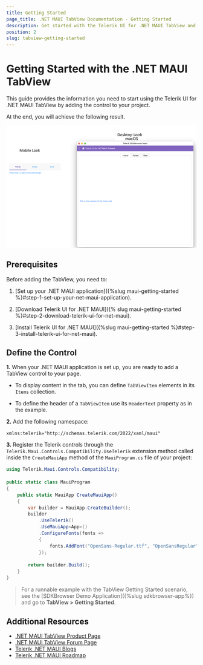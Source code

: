 ```yaml
---
title: Getting Started
page_title: .NET MAUI TabView Documentation - Getting Started
description: Get started with the Telerik UI for .NET MAUI TabView and add the control to your .NET MAUI project.
position: 2
slug: tabview-getting-started
---
```


# Getting Started with the .NET MAUI TabView

This guide provides the information you need to start using the Telerik UI for .NET MAUI TabView by adding the control to your project.

At the end, you will achieve the following result.

![.NET MAUI TabView Getting Started](images/tabview-getting-started.png)

## Prerequisites

Before adding the TabView, you need to:

1. [Set up your .NET MAUI application]({%slug maui-getting-started %}#step-1-set-up-your-net-maui-application).

1. [Download Telerik UI for .NET MAUI]({% slug maui-getting-started %}#step-2-download-telerik-ui-for-net-maui).

1. [Install Telerik UI for .NET MAUI]({%slug maui-getting-started %}#step-3-install-telerik-ui-for-net-maui).

## Define the Control

**1.** When your .NET MAUI application is set up, you are ready to add a TabView control to your page.

* To display content in the tab, you can define `TabViewItem` elements in its `Items` collection.

* To define the header of a `TabViewItem` use its `HeaderText` property as in the example.

<snippet id='tabview-getting-started-xaml'/>

**2.** Add the following namespace:

 ```XAML
 xmlns:telerik="http://schemas.telerik.com/2022/xaml/maui"
 ```

**3.** Register the Telerik controls through the `Telerik.Maui.Controls.Compatibility.UseTelerik` extension method called inside the `CreateMauiApp` method of the `MauiProgram.cs` file of your project:

```C#
using Telerik.Maui.Controls.Compatibility;

public static class MauiProgram
{
	public static MauiApp CreateMauiApp()
	{
		var builder = MauiApp.CreateBuilder();
		builder
			.UseTelerik()
			.UseMauiApp<App>()
			.ConfigureFonts(fonts =>
			{
				fonts.AddFont("OpenSans-Regular.ttf", "OpenSansRegular");
			});

		return builder.Build();
	}
}           
```

 > For a runnable example with the TabView Getting Started scenario, see the [SDKBrowser Demo Application]({%slug sdkbrowser-app%}) and go to **TabView > Getting Started**.

## Additional Resources

- [.NET MAUI TabView Product Page](https://www.telerik.com/maui-ui/tabview)
- [.NET MAUI TabView Forum Page](https://www.telerik.com/forums/maui?tagId=1871)
- [Telerik .NET MAUI Blogs](https://www.telerik.com/blogs/mobile-net-maui)
- [Telerik .NET MAUI Roadmap](https://www.telerik.com/support/whats-new/maui-ui/roadmap)
